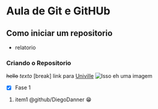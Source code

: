 # Aula de Git e GitHUb
## Como iniciar um repositorio
- relatorio
### Criando o Repositorio

~~hello~~ 
*texto*
[break]
link para [Univille](https://www.univille.br)
![Isso eh uma imagem](https://myoctocat.com/assets/images/base-octocat.svg)
- [x] Fase 1

1. item1
<space></space>
@github/DiegoDanner
😁
